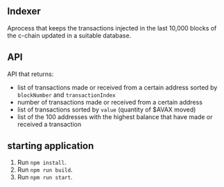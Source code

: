 
## Indexer
Aprocess that keeps the transactions injected in the last 10,000 blocks of the c-chain updated in a suitable database.


## API
API that returns:
- list of transactions made or received from a certain address sorted by `blockNumber` and `transactionIndex`
- number of transactions made or received from a certain address
- list of transactions sorted by `value` (quantity of $AVAX moved)
- list of the 100 addresses with the highest balance that have made or received a transaction



## starting application
1. Run `npm install`.
2. Run `npm run build`.
3. Run `npm run start`. 